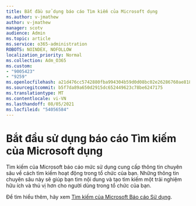 ```yaml
---
title: Bắt đầu sử dụng báo cáo Tìm kiếm của Microsoft dụng
ms.author: v-jmathew
author: v-jmathew
manager: scotv
audience: Admin
ms.topic: article
ms.service: o365-administration
ROBOTS: NOINDEX, NOFOLLOW
localization_priority: Normal
ms.collection: Adm_O365
ms.custom:
- "9005423"
- "9259"
ms.openlocfilehash: a21d476cc5742880fba994304b59d0d08bc02e26286760ae8181b97877144e25
ms.sourcegitcommit: b5f7da89a650d2915dc652449623c78be6247175
ms.translationtype: MT
ms.contentlocale: vi-VN
ms.lasthandoff: 08/05/2021
ms.locfileid: "54056584"
---
```

# <a name="get-started-with-using-microsoft-search-usage-reports"></a>Bắt đầu sử dụng báo cáo Tìm kiếm của Microsoft dụng

Tìm kiếm của Microsoft báo cáo mức sử dụng cung cấp thông tin chuyên sâu về cách tìm kiếm hoạt động trong tổ chức của bạn. Những thông tin chuyên sâu này sẽ giúp bạn tìm nội dung và tạo tìm kiếm một trải nghiệm hữu ích và thú vị hơn cho người dùng trong tổ chức của bạn.

Để tìm hiểu thêm, hãy xem [Tìm kiếm của Microsoft Báo cáo Sử dụng](https://go.microsoft.com/fwlink/?linkid=2152048).
